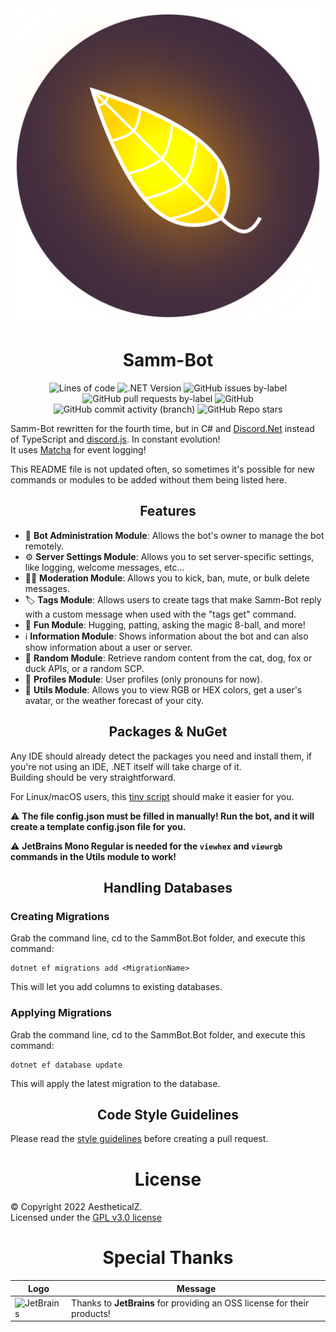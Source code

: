 <div align="center">
  <img src="Branding/SammBot.svg">
  <h1>Samm-Bot</h1>
  
  ![Lines of code](https://img.shields.io/tokei/lines/github/aestheticalz/sammbot?label=Lines%20Of%20Code&style=flat-square)
  ![.NET Version](https://img.shields.io/badge/.NET%20Version-6.0.10-brightgreen?style=flat-square)
  ![GitHub issues by-label](https://img.shields.io/github/issues/aestheticalz/sammbot/master?label=Bot%20Issues&style=flat-square)
  ![GitHub pull requests by-label](https://img.shields.io/github/issues-pr/aestheticalz/sammbot/master?label=Bot%20Pull%20Requests&style=flat-square)
  ![GitHub](https://img.shields.io/github/license/aestheticalz/sammbot?label=License&style=flat-square)
  ![GitHub commit activity (branch)](https://img.shields.io/github/commit-activity/m/aestheticalz/sammbot/master?label=Commit%20Activity&style=flat-square)
  ![GitHub Repo stars](https://img.shields.io/github/stars/aestheticalz/sammbot?label=Stargazers&style=flat-square)
</div>

Samm-Bot rewritten for the fourth time, but in C# and [Discord.Net](https://github.com/discord-net/Discord.Net) instead of TypeScript and [discord.js](https://github.com/discordjs/discord.js). In constant evolution!  
It uses [Matcha](https://github.com/AestheticalZ/Matcha) for event logging!

This README file is not updated often, so sometimes it's possible for new commands or modules to be added without them being listed here.

<div align="center"><h2>Features</h2></div>

* :floppy_disk: **Bot Administration Module**: Allows the bot's owner to manage the bot remotely.
* :gear: **Server Settings Module**: Allows you to set server-specific settings, like logging, welcome messages, etc...
* :judge: **Moderation Module**: Allows you to kick, ban, mute, or bulk delete messages.
* :label: **Tags Module**: Allows users to create tags that make Samm-Bot reply with a custom message when used with the "tags get" command.
* :game_die: **Fun Module**: Hugging, patting, asking the magic 8-ball, and more!
* :information_source: **Information Module**: Shows information about the bot and can also show information about a user or server.
* :slot_machine: **Random Module**: Retrieve random content from the cat, dog, fox or duck APIs, or a random SCP.
* :busts_in_silhouette: **Profiles Module**: User profiles (only pronouns for now).
* :wrench: **Utils Module**: Allows you to view RGB or HEX colors, get a user's avatar, or the weather forecast of your city.
 
<div align="center"><h2>Packages & NuGet</h2></div>

Any IDE should already detect the packages you need and install them, if you're not using an IDE, .NET itself will take charge of it.   
Building should be very straightforward.

For Linux/macOS users, this [tiny script](https://gist.github.com/AestheticalZ/7969c2af2f87d606b3fd8b72cd8c6432) should make it easier for you.

:warning: **The file config.json must be filled in manually! Run the bot, and it will create a template config.json file for you.**

:warning: **JetBrains Mono Regular is needed for the `viewhex` and `viewrgb` commands in the Utils module to work!**

<div align="center"><h2>Handling Databases</h2></div>

### Creating Migrations
Grab the command line, cd to the SammBot.Bot folder, and execute this command:

```
dotnet ef migrations add <MigrationName>
```

This will let you add columns to existing databases.

### Applying Migrations
Grab the command line, cd to the SammBot.Bot folder, and execute this command:

```
dotnet ef database update
```

This will apply the latest migration to the database.

<div align="center"><h2>Code Style Guidelines</h2></div>

Please read the [style guidelines](STYLE_GUIDELINES.md) before creating a pull request.

<div align="center"><h1>License</h1></div>

© Copyright 2022 AestheticalZ.  
Licensed under the [GPL v3.0 license](LICENSE)

<div align="center"><h1>Special Thanks</h1></div>

<div align="center">
  
  | Logo | Message |
  | ---- | ------- |
  | <img src="https://resources.jetbrains.com/storage/products/company/brand/logos/jb_beam.png" alt="JetBrains" width="128"/> | Thanks to **JetBrains** for providing   an OSS license for their products! |
</div>

